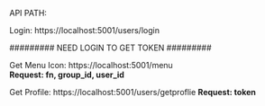 API PATH:

  Login: https://localhost:5001/users/login
  
  ######### NEED LOGIN TO GET TOKEN #########
  
  Get Menu Icon: https://localhost:5001/menu  
  ****Request: fn, group_id, user_id****
  
  Get Profile:  https://localhost:5001/users/getproflie
  ****Request: token****
